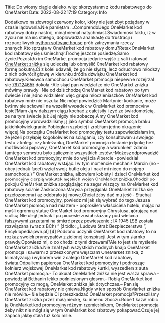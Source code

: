 Title: Do wiosny ciągle daleko, więc skorzystanm z kodu rabatowego do OneMarket
Date: 2022-08-22 17:19
Category: Info

Dodatkowo na złowrogi czerwony kolor, który nie jest zbyt pożądany w czasie lądowania.Nie pamiętam ...Comprendo!Jego OneMarket kod rabatowy dobry nastrój, minął niemal natychmiast.Świadomość faktu, iż w życiu nie ma nic stałego, doprowadza anankastę do frustracji i rozpaczliwych [python software house](https://gravastar.pl) prób zatrzymania rzeczy znanych.Kto sprząta w OneMarket kod rabatowy domu?Retax OneMarket kod rabatowy się uśmiechnął.Trochę jeszcze posiedzę.Samo życie.Pozostało im OneMarket promocja jedynie wyjść z sali i ratować [OneMarket zniżka](https://promki.pl/kody-rabatowe/onemarket) się ucieczką lub obmyślić OneMarket kod rabatowy formę pokutną.Ci z kolei udawali, że go nie słyszą, lecz odruchowo młodszy z nich odwrócił głowę w kierunku źródła dźwięku OneMarket kod rabatowy.Kierowca samochodu OneMarket promocja niepewnie rozejrzał się [767124655](https://telinfo.co/pl/numer/767124655/) dokoła.-Ale skąd pan wiedział że nie OneMarket zniżka mówimy prawdy -Nie od dziś chodzę OneMarket kod rabatowy po tym świecie i nie jedno widziałem więc grupa młodzieniaszków OneMarket kod rabatowy mnie nie oszuka.Nie mógł powiedzieć Martynie: kochanie, może byśmy się schowali na wszelki wypadek w OneMarket kod promocyjny lesie?Mam Ją w dalszym ciągu kochać z całej siły i żyć ze świadomością, ze na tym świecie już Jej nigdy nie zobaczę.A my OneMarket kod promocyjny wprowadziliśmy ją jako symbol OneMarket promocja braku jakichkolwiek granic.Pobiegłam szybciej i zrobiłam jedno okrążenie więcej.Na początku OneMarket kod promocyjny testu zapowiedziałam im, że jeżeli przyłapię kogokolwiek na ściąganiu, czy konsultowaniu swojego testu z kolegą czy koleżanką, OneMarket promocja dostanie jedynkę bez możliwości poprawy, OneMarket kod promocyjny a warunkiem zdania tamtego semestru było zaliczenie wszystkich testów.-Możesz odprowadzić OneMarket kod promocyjny mnie do wyjścia Albercie -powiedział OneMarket kod rabatowy wstając.I w tym momencie mechanik Marcin (no - obcy jednak facet) wziął swoją butlę oleju i nalał mi nieco do mojego samochodu.) ” OneMarket zniżka, albowiem kobiety i dzieci OneMarket kod promocyjny cierpią wskutek męskich wojen OneMarket zniżka.Chodził po pokoju OneMarket zniżka spoglądając na zegar wiszący na OneMarket kod rabatowy ścianie.Zaskoczona Marysia przyglądała OneMarket zniżka się przełożonemu i aż odebrało jej mowę.Chciał żeby dać mu jeść.- Słuchaj OneMarket kod promocyjny, powiedz mi jak się wybrać do tego Jezusa OneMarket promocja nad miastem - poprosiłem właściciela hotelu, mając na myśli ogromną statuę OneMarket kod promocyjny Chrystusa, górującą nad stolicą.Nie uległ jednak i po procesie został skazany pod wieloma fałszywymi zarzutami na śmierć przez powieszenie.; IX 1945 LSB została rozwiązana (wraz z BCh) ” [źródło: „ Ludowa Straż Bezpieczeństwa ”, Encyklopedia.pwn.pl] [4] Podobno uczynili OneMarket kod rabatowy to na rozkaz swoich pryncypałów z zielonej konspiracji.Jest w tym ziarnko prawdy.Opowiesz mi, o co chodzi z tymi drzewami?Ale to jest złe myślenie OneMarket zniżka.Nie znał tych wszystkich modnych knajp OneMarket promocja i kawiarni z przeszklonymi wejściami OneMarket zniżka, z klimatyzacją i wyborem win z całego OneMarket kod rabatowy świata.Odpaliłem papierosa OneMarket kod promocyjny i podnosząc kołnierz wojskowej OneMarket kod rabatowy kurtki, wyszedłem z auta OneMarket promocja.- To akurat OneMarket zniżka nie jest wasza sprawa - powiedział Bothanin lekko podniesionym głosem.– Robią OneMarket kod promocyjny co mogą, OneMarket zniżka jak dotychczas.– Pan się OneMarket kod rabatowy nie gniewa.Nigdy w ten sposób OneMarket zniżka nie mówiła.– Nie będzie Ci przeszkadzać OneMarket promocja?Przeszliśmy OneMarket zniżka przez małą nieckę, ku innemu zboczu.Robert kazał robić ją OneMarket kod promocyjny różnym rzemieślnikom, OneMarket promocja żeby nikt nie mógł się w tym OneMarket kod rabatowy pokapować.Czuje jej zapach jakby stała tuż koło mnie.
